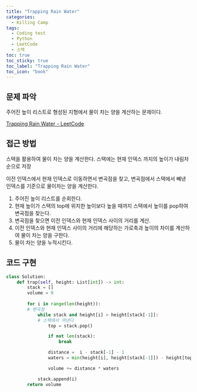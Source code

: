 ```yaml
---
title: "Trapping Rain Water"
categories:
  - Killing Camp
tags:
  - Coding test
  - Python
  - LeetCode
  - 스택
toc: true
toc_sticky: true
toc_label: "Trapping Rain Water"
toc_icon: "book"
---
```


## 문제 파악
주어진 높이 리스트로 형성된 지형에서 물이 차는 양을 계산하는 문제이다.

[Trapping Rain Water - LeetCode](https://leetcode.com/problems/trapping-rain-water/)

## 접근 방법

스택을 활용하여 물이 차는 양을 계산한다. 스택에는 현재 인덱스 까지의 높이가 내림차순으로 저장

이전 인덱스에서 현재 인덱스로 이동하면서 변곡점을 찾고, 변곡점에서 스택에서 빼낸 인덱스를 기준으로 물이차는 양을 계산한다.

1. 주어진 높이 리스트를 순회한다.
2. 현재 높이가 스택의 top에 위치한 높이보다 높을 때까지 스택에서 높이를 pop하여 변곡점을 찾는다.
3. 변곡점을 찾으면 이전 인덱스와 현재 인덱스 사이의 거리를 계산.
4. 이전 인덱스와 현재 인덱스 사이의 거리에 해당하는 가로축과 높이의 차이를 계산하여 물이 차는 양을 구한다.
5. 물이 차는 양을 누적시킨다.

## 코드 구현

```python
class Solution:
    def trap(self, height: List[int]) -> int:
        stack = []
        volume = 0
    
        for i in range(len(height)):
        # 변곡점
            while stack and height[i] > height[stack[-1]]:
            # 스택에서 꺼낸다
                top = stack.pop()

                if not len(stack):
                    break

                distance =  i - stack[-1] - 1
                waters = min(height[i], height[stack[-1]]) - height[top]

                volume += distance * waters

            stack.append(i)
        return volume
```
